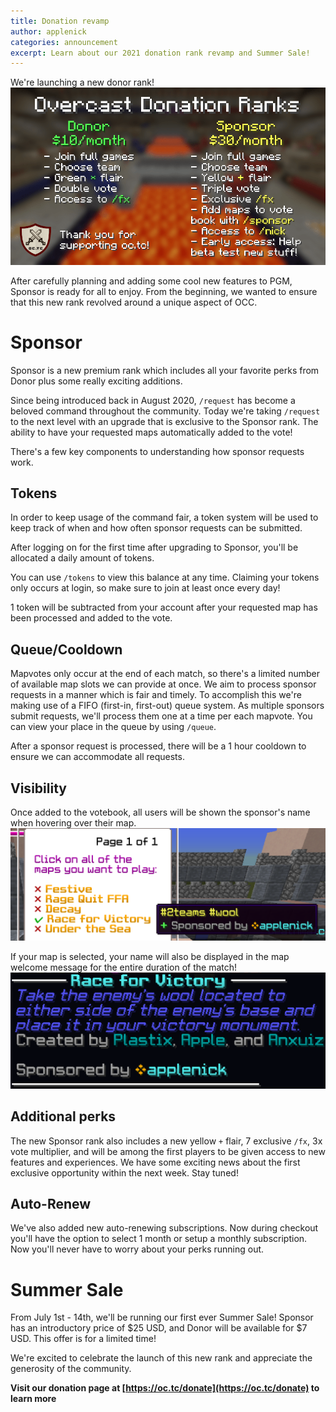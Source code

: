 ```yaml
---
title: Donation revamp
author: applenick
categories: announcement
excerpt: Learn about our 2021 donation rank revamp and Summer Sale!
---
```


We're launching a new donor rank!
![Donor](/assets/img/blog/donor/donation_ranks.png)

After carefully planning and adding some cool new features to PGM, Sponsor is ready for all to enjoy. From the beginning, we wanted to ensure that this new rank revolved around a unique aspect of OCC. 

# Sponsor
Sponsor is a new premium rank which includes all your favorite perks from Donor plus some really exciting additions.

Since being introduced back in August 2020, `/request` has become a beloved command throughout the community. Today we're taking `/request` to the next level with an upgrade that is exclusive to the Sponsor rank. The ability to have your requested maps automatically added to the vote!

There's a few key components to understanding how sponsor requests work. 

## Tokens
In order to keep usage of the command fair, a token system will be used to keep track of when and how often sponsor requests can be submitted.

After logging on for the first time after upgrading to Sponsor, you'll be allocated a daily amount of tokens.

You can use `/tokens` to view this balance at any time. Claiming your tokens only occurs at login, so make sure to join at least once every day!

1 token will be subtracted from your account after your requested map has been processed and added to the vote.

## Queue/Cooldown
Mapvotes only occur at the end of each match, so there's a limited number of available map slots we can provide at once. 
We aim to process sponsor requests in a manner which is fair and timely. To accomplish this we're making use of a FIFO (first-in, first-out) queue system. As multiple sponsors submit requests, we'll process them one at a time per each mapvote. You can view your place in the queue by using `/queue`.

After a sponsor request is processed, there will be a 1 hour cooldown to ensure we can accommodate all requests.

## Visibility
Once added to the votebook, all users will be shown the sponsor's name when hovering over their map.
<img src="/assets/img/blog/donor/votebook.png" alt="Example of votebook" width="700"/>


If your map is selected, your name will also be displayed in the map welcome message for the entire duration of the match!
<img src="/assets/img/blog/donor/welcome.png" alt="Example of map welcome" width="700"/>


## Additional perks
The new Sponsor rank also includes a new yellow `+` flair, 7 exclusive `/fx`, 3x vote multiplier, and will be among the first players to be given access to new features and experiences. We have some exciting news about the first exclusive opportunity within the next week. Stay tuned!

## Auto-Renew
We've also added new auto-renewing subscriptions. Now during checkout you'll have the option to select 1 month or setup a monthly subscription. Now you'll never have to worry about your perks running out.

# Summer Sale
From July 1st - 14th, we'll be running our first ever Summer Sale! Sponsor has an introductory price of $25 USD, and Donor will be available for $7 USD. This offer is for a limited time!

We're excited to celebrate the launch of this new rank and appreciate the generosity of the community.

**Visit our donation page at [https://oc.tc/donate](https://oc.tc/donate) to learn more**
